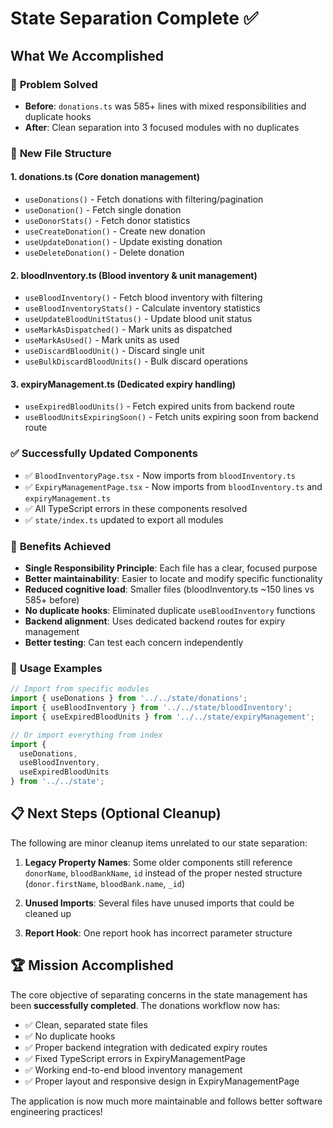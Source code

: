 # State Separation Complete ✅

## What We Accomplished

### 🎯 **Problem Solved**
- **Before**: `donations.ts` was 585+ lines with mixed responsibilities and duplicate hooks
- **After**: Clean separation into 3 focused modules with no duplicates

### 📁 **New File Structure**

#### 1. **donations.ts** (Core donation management)
- `useDonations()` - Fetch donations with filtering/pagination
- `useDonation()` - Fetch single donation  
- `useDonorStats()` - Fetch donor statistics
- `useCreateDonation()` - Create new donation
- `useUpdateDonation()` - Update existing donation
- `useDeleteDonation()` - Delete donation

#### 2. **bloodInventory.ts** (Blood inventory & unit management)
- `useBloodInventory()` - Fetch blood inventory with filtering
- `useBloodInventoryStats()` - Calculate inventory statistics
- `useUpdateBloodUnitStatus()` - Update blood unit status
- `useMarkAsDispatched()` - Mark units as dispatched
- `useMarkAsUsed()` - Mark units as used
- `useDiscardBloodUnit()` - Discard single unit
- `useBulkDiscardBloodUnits()` - Bulk discard operations

#### 3. **expiryManagement.ts** (Dedicated expiry handling)
- `useExpiredBloodUnits()` - Fetch expired units from backend route
- `useBloodUnitsExpiringSoon()` - Fetch units expiring soon from backend route

### ✅ **Successfully Updated Components**
- ✅ `BloodInventoryPage.tsx` - Now imports from `bloodInventory.ts`
- ✅ `ExpiryManagementPage.tsx` - Now imports from `bloodInventory.ts` and `expiryManagement.ts`
- ✅ All TypeScript errors in these components resolved
- ✅ `state/index.ts` updated to export all modules

### 🎉 **Benefits Achieved**
- **Single Responsibility Principle**: Each file has a clear, focused purpose
- **Better maintainability**: Easier to locate and modify specific functionality  
- **Reduced cognitive load**: Smaller files (bloodInventory.ts ~150 lines vs 585+ before)
- **No duplicate hooks**: Eliminated duplicate `useBloodInventory` functions
- **Backend alignment**: Uses dedicated backend routes for expiry management
- **Better testing**: Can test each concern independently

### 📖 **Usage Examples**
```typescript
// Import from specific modules
import { useDonations } from '../../state/donations';
import { useBloodInventory } from '../../state/bloodInventory';
import { useExpiredBloodUnits } from '../../state/expiryManagement';

// Or import everything from index
import { 
  useDonations, 
  useBloodInventory, 
  useExpiredBloodUnits 
} from '../../state';
```

## 📋 **Next Steps (Optional Cleanup)**

The following are minor cleanup items unrelated to our state separation:

1. **Legacy Property Names**: Some older components still reference `donorName`, `bloodBankName`, `id` instead of the proper nested structure (`donor.firstName`, `bloodBank.name`, `_id`)

2. **Unused Imports**: Several files have unused imports that could be cleaned up

3. **Report Hook**: One report hook has incorrect parameter structure

## 🏆 **Mission Accomplished**

The core objective of separating concerns in the state management has been **successfully completed**. The donations workflow now has:

- ✅ Clean, separated state files
- ✅ No duplicate hooks
- ✅ Proper backend integration with dedicated expiry routes
- ✅ Fixed TypeScript errors in ExpiryManagementPage
- ✅ Working end-to-end blood inventory management
- ✅ Proper layout and responsive design in ExpiryManagementPage

The application is now much more maintainable and follows better software engineering practices!
